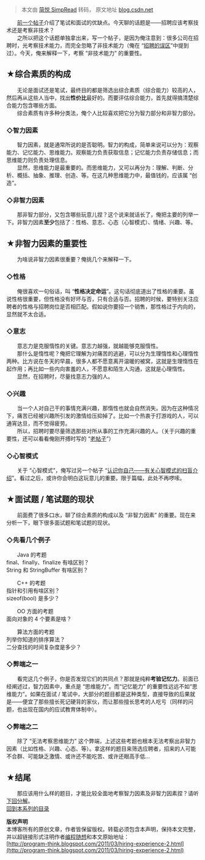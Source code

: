 > 本文由 [简悦 SimpRead](http://ksria.com/simpread/) 转码， 原文地址 [blog.csdn.net](https://blog.csdn.net/program_think/article/details/6287496)

　　[前一个帖子](http://program-think.blogspot.com/2011/03/hiring-experience-1.html)介绍了笔试和面试的优缺点。今天聊的话题是——招聘应该考察技术还是考察非技术？  
　　之所以把这个话题单独拿出来，写一个帖子，是因为俺注意到：很多公司在招聘时，光考察技术能力，而完全忽略了非技术能力（俺在 “[招聘的误区](http://program-think.blogspot.com/2009/04/defect-of-hire.html)”中提到过）。今天，俺来解释一下，考察 “非技术能力” 的重要性。

★综合素质的构成
--------

　　无论是面试还是笔试，最终目的都是筛选出综合素质（综合能力）较高的人，然后再从这些人当中，找出**性价比**最好的。而要评估综合能力，首先就得搞清楚综合能力包含哪些方面。  
　　综合素质有许多种分类法，俺个人比较喜欢把它分为智力部分和非智力部分。

### ◇智力因素

　　智力因素，就是通常所说的是否聪明。智力的构成，简单来说可以分为：观察能力、记忆能力、思维能力。观察能力负责获取信息；记忆能力负责存储信息；而思维能力则负责处理信息。  
　　显然，思维能力是最重要的。而思维能力，又可以再分为：理解、判断、分析、概括、抽象、推理、创造、等。在这几种思维能力中，最值钱的，应该属 “创造”。

### ◇非智力因素

　　那非智力部分，又包含哪些玩意儿捏？这个说来就话长了，俺把主要的列举一下。非智力因素**至少**包括了：性格、意志、心态（心智模式）、情绪、兴趣、等。

★非智力因素的重要性
----------

　　为啥说非智力因素很重要？俺挑几个来解释一下。

### ◇性格

　　俺很喜欢一句俗话，叫 “**性格决定命运**”。这句话彻底道出了性格的重要。虽说性格很重要，但性格没有好坏与否，只有合适与否。招聘的时候，要特别关注应聘者的性格与招聘岗位是否相匹配。假如说你要招一个销售，那性格过于内向的，显然就不太合适。

### ◇意志

　　意志力是克服惰性的关键。意志力越强，就越能够克服惰性。  
　　那什么是惰性呢？俺把它理解为对痛苦的逃避，可以分为生理惰性和心理惰性两种。比方说在冬天的早晨，很多人都不愿意离开温暖的被窝，这就是生理惰性在起作用；再比如一些内向害羞的人，不愿意和陌生人沟通，这就是心理惰性。  
　　显然，在招聘时，尽量找意志力强的人。

### ◇兴趣

　　当一个人对自己干的事情充满兴趣，那惰性也就会自然消失。因为在这种情况下，痛苦已经被兴趣所引发的激情给压抑掉了。比如一个热衷于打游戏的人，可以通宵达旦，而不觉得疲劳。  
　　所以，招聘时要尽量筛选那些对所从事的工作充满兴趣的人。（关于兴趣的重要性，还可以看看俺刚开搏时写的 “[老帖子](http://program-think.blogspot.com/2009/01/1.html)”）

### ◇心智模式

　　关于 “心智模式”，俺写过另一个帖子 “[认识你自己——有关心智模式的扫盲介绍](http://program-think.blogspot.com/2010/02/about-mental-model.html)”。看过之后，或许你会明白这玩意儿的重要。限于篇幅，此处不再啰嗦。

★面试题 / 笔试题的现状
-------------

　　前面费了很多口水，聊了综合素质的构成以及 “非智力因素” 的重要。现在来分析一下，眼下很多面试题和笔试题的现状。

### ◇先看几个例子

　　Java 的考题  
final、finally、finalize 有啥区别？  
String 和 StringBuffer 有啥区别？  
  
　　C++ 的考题  
指针和引用有啥区别？  
sizeof(bool) 是多少？  
  
　　OO 方面的考题  
面向对象的 4 个要素是啥？  
  
　　算法方面的考题  
列举你知道的排序算法？  
二分查找的时间复杂度是多少？

### ◇弊端之一

　　看完这几个例子，你是否发现它们的共同点？那就是纯粹**考验记忆力**。前面已经阐述过，智力因素中，重点是 “思维能力”。而“记忆能力” 的重要性远远不如“思维能力”。如果在面试 / 笔试中，大部分的题目都是这种类型，直接导致的后果就是——便宜了那些擅长死记硬背的家伙，而让那些擅长思考的人吃亏（同样的问题，也出现在国内的应试教育体制中）。

### ◇弊端之二

　　除了 “无法考察思维能力” 这个弊端，上述这些考题也根本无法考察出非智力因素（比如性格、兴趣、心态、等）。拿这样的题目来筛选应聘者，招来的人可能不合群、可能缺乏激情、或许还不能吃苦、或许还眼高手低...

★结尾
---

　　那应该用什么样的题目，才能比较全面地考察智力因素及非智力因素捏？请听[下回分解](http://program-think.blogspot.com/2011/05/hiring-experience-3.html)。  
[回到本系列的目录](http://program-think.blogspot.com/2011/03/hiring-experience-0.html#index)

**版权声明**  
本博客所有的原创文章，作者皆保留版权。转载必须包含本声明，保持本文完整，并以超链接形式注明作者[编程随想](mailto:program.think@gmail.com)和本文原始地址：  
[http://program-think.blogspot.com/2011/03/hiring-experience-2.html](http://program-think.blogspot.com/2011/03/hiring-experience-2.html)